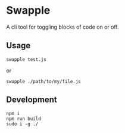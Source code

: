 # Swapple

A cli tool for toggling blocks of code on or off.

## Usage

```
swapple test.js
```

or

```
swapple ./path/to/my/file.js
```

## Development

```
npm i
npm run build
sudo i -g ./
```
